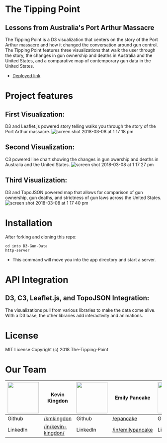 # The Tipping Point
## Lessons from Australia's Port Arthur Massacre

The Tipping Point is a D3 visualization that centers on the story of the Port Arthur massacre and how it changed the conversation around gun control. The Tipping Point features three visualizations that walk the user through the story, the changes in gun ownership and deaths in Australia and the United States, and a comparative map of contemporary gun data in the United States. 

* [Deployed link](https://the-tipping-point-d3.firebaseapp.com/)

# Project features
## First Visualization: 
D3 and Leaflet.js powered story telling walks you through the story of the Port Arthur massacre.
![screen shot 2018-03-08 at 1 17 18 pm](https://user-images.githubusercontent.com/32685092/37174297-4fdb898e-22d3-11e8-90c2-3736d880fe73.png)

## Second Visualization: 
C3 powered line chart showing the changes in gun owership and deaths in Australia and the United States.
![screen shot 2018-03-08 at 1 17 27 pm](https://user-images.githubusercontent.com/32685092/37174311-5aee2eee-22d3-11e8-9f42-d34cad6602fc.png)


## Third Visualization: 
D3 and TopoJSON powered map that allows for comparison of gun ownership, gun deaths, and strictness of gun laws across the United States.
![screen shot 2018-03-08 at 1 17 40 pm](https://user-images.githubusercontent.com/32685092/37174317-60fbc724-22d3-11e8-88ae-114946f78029.png)

# Installation
After forking and cloning this repo:
```
cd into D3-Gun-Data
http-server
```
* This command will move you into the app directory and start a server.

# API Integration
## D3, C3, Leaflet.js, and TopoJSON Integration: 
The visualizations pull from various libraries to make the data come alive. With a D3 base, the other libraries add interactivity and animations. 

# License
MIT License Copyright (c) 2018 The-Tipping-Point

# Our Team

|<img src="https://user-images.githubusercontent.com/32685092/35702971-d0b4e966-0757-11e8-8098-c2819dff5e58.png" width="100"> | Kevin Kingdon    | <img src="https://user-images.githubusercontent.com/32685092/37173793-ce97378e-22d1-11e8-923a-3b5d28a4619e.jpg" width="100"> | Emily Pancake |<img src="https://user-images.githubusercontent.com/32685092/35991351-3021c8c6-0cc4-11e8-9797-7d36a5ed83b0.png" width="100"> | Bj Collins   |
| ------------- | ------------- | ------------- | ------------- |------------- | ------------- |
| Github | [/kmkingdon](https://github.com/kmkingdon) | Github | [/epancake](https://github.com/epancake) | Github| [/collinsbj](https://github.com/collinsbj) |
| LinkedIn   | [/in/kevin-kingdon/](https://www.linkedin.com/in/kevin-kingdon/) | LinkedIn   | [/in/emilypancake](https://www.linkedin.com/in/emilypancake/) | LinkedIn   | [/in/bjcollinswebdev/](https://www.linkedin.com/in/bjcollinswebdev/) |


